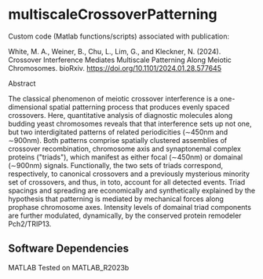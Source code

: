 # multiscaleCrossoverPatterning

Custom code (Matlab functions/scripts) associated with publication:

White, M. A., Weiner, B., Chu, L., Lim, G., and Kleckner, N. (2024).  Crossover Interference Mediates Multiscale Patterning Along Meiotic Chromosomes. bioRxiv. https://doi.org/10.1101/2024.01.28.577645

Abstract

The classical phenomenon of meiotic crossover interference is a one-dimensional spatial patterning process that produces evenly spaced crossovers. Here, quantitative analysis of diagnostic molecules along budding yeast chromosomes reveals that that interference sets up not one, but two interdigitated patterns of related periodicities (∼450nm and ∼900nm). Both patterns comprise spatially clustered assemblies of crossover recombination, chromosome axis and synaptonemal complex proteins ("triads"), which manifest as either focal (∼450nm) or domainal (∼900nm) signals. Functionally, the two sets of triads correspond, respectively, to canonical crossovers and a previously mysterious minority set of crossovers, and thus, in toto, account for all detected events. Triad spacings and spreading are economically and synthetically explained by the hypothesis that patterning is mediated by mechanical forces along prophase chromosome axes. Intensity levels of domainal triad components are further modulated, dynamically, by the conserved protein remodeler Pch2/TRIP13.

## Software Dependencies
MATLAB
Tested on MATLAB_R2023b
